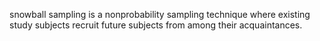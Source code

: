 snowball sampling is a nonprobability sampling technique where existing study subjects recruit future subjects from among their acquaintances.